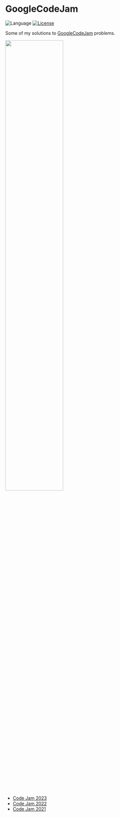 # GoogleCodeJam

![Language](https://img.shields.io/badge/language-Python-orange.svg) [![License](https://img.shields.io/badge/license-MIT-blue.svg)](./LICENSE.md)

Some of my solutions to [GoogleCodeJam](https://codingcompetitions.withgoogle.com/codejam/) problems.

<img src="https://github.com/AdrienC21/googlecodejam/blob/main/lib/docs/googlecodejamlogo.png?raw=true"  width=60% height=60%>

* [Code Jam 2023](https://github.com/AdrienC21/googlecodejam/2023)
* [Code Jam 2022](https://github.com/AdrienC21/googlecodejam/2022)
* [Code Jam 2021](https://github.com/AdrienC21/googlecodejam/2021)
